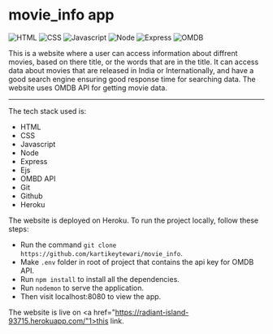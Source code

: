 # movie_info app

![HTML](https://img.shields.io/badge/-HTML-blue)
![CSS](https://img.shields.io/badge/-CSS-blue)
![Javascript](https://img.shields.io/badge/-Javascript-blue)
![Node](https://img.shields.io/badge/-NODE-blue)
![Express](https://img.shields.io/badge/-Express-blue)
![OMDB](https://img.shields.io/badge/-OMDB_API-blue)

This is a website where a user can access information about diffrent movies, based on there title, or the words that are in the title. It can access data about movies that are released in India or Internationally, and have a good search engine ensuring good response time for searching data. The website uses OMDB API for getting movie data.

<hr>

The tech stack used is:
- HTML
- CSS
- Javascript
- Node
- Express
- Ejs
- OMBD API
- Git
- Github
- Heroku

The website is deployed on Heroku. To run the project locally, follow these steps:
- Run the command `git clone https://github.com/kartikeytewari/movie_info`.
- Make `.env` folder in root of project that contains the api key for OMDB API.
- Run `npm install` to install all the dependencies.
- Run `nodemon` to serve the application.
- Then visit localhost:8080 to view the app.

The website is live on <a href="https://radiant-island-93715.herokuapp.com/"1>this</a> link.
